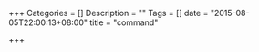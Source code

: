 +++
Categories = []
Description = ""
Tags = []
date = "2015-08-05T22:00:13+08:00"
title = "command"

+++

